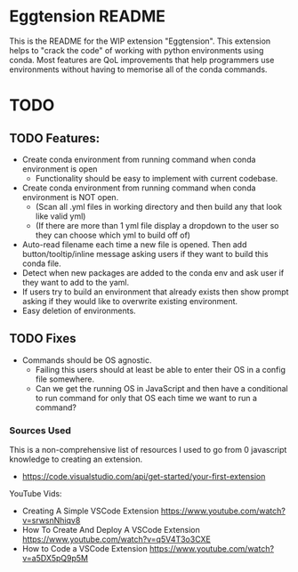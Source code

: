 # Eggtension README

This is the README for the WIP extension "Eggtension". 
This extension helps to "crack the code" of working with python environments using conda.
Most features are QoL improvements that help programmers use environments without having to memorise all of the conda commands.

# TODO 

## TODO Features:
- Create conda environment from running command when conda environment is open
    - Functionality should be easy to implement with current codebase.
- Create conda environment from running command when conda environment is NOT open. 
    - (Scan all .yml files in working directory and then build any that look like valid yml)
    - (If there are more than 1 yml file display a dropdown to the user so they can choose which yml to build off of)
- Auto-read filename each time a new file is opened. Then add button/tooltip/inline message asking users if they want to build this conda file.
- Detect when new packages are added to the conda env and ask user if they want to add to the yaml.
- If users try to build an environment that already exists then show prompt asking if they would like to overwrite existing environment.
- Easy deletion of environments.

## TODO Fixes
- Commands should be OS agnostic.
    - Failing this users should at least be able to enter their OS in a config file somewhere.
    - Can we get the running OS in JavaScript and then have a conditional to run command for only that OS each time we want to run a command?

### Sources Used

This is a non-comprehensive list of resources I used to go from 0 javascript knowledge to creating an extension.

- https://code.visualstudio.com/api/get-started/your-first-extension

YouTube Vids:
- Creating A Simple VSCode Extension https://www.youtube.com/watch?v=srwsnNhiqv8
- How To Create And Deploy A VSCode Extension https://www.youtube.com/watch?v=q5V4T3o3CXE 
- How to Code a VSCode Extension https://www.youtube.com/watch?v=a5DX5pQ9p5M

